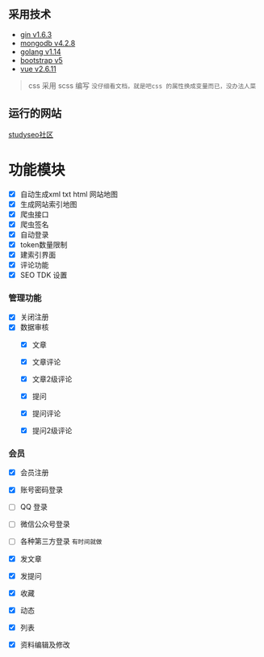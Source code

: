 ## 采用技术
- [gin v1.6.3](https://github.com/gin-gonic/gin)
- [mongodb v4.2.8](https://www.mongodb.com/)
- [golang v1.14](http://golang.org/)
- [bootstrap v5](https://v5.bootcss.com/)
- [vue v2.6.11](https://cn.vuejs.org/)

> css 采用 scss 编写 `没仔细看文档，就是吧css 的属性换成变量而已，没办法人菜`

## 运行的网站
[studyseo社区](https://studyseo.net/)

# 功能模块
- [x] 自动生成xml txt html 网站地图
- [x] 生成网站索引地图
- [x] 爬虫接口
- [x] 爬虫签名
- [x] 自动登录
- [x] token数量限制
- [x] 建索引界面
- [x] 评论功能
- [x] SEO TDK 设置
### 管理功能

- [x] 关闭注册
- [x] 数据审核
  - [x] 文章
  - [x] 文章评论
  - [x] 文章2级评论
  - [x] 提问
  - [x] 提问评论
  - [x] 提问2级评论
  

### 会员
- [x] 会员注册

- [x] 账号密码登录
- [ ] QQ 登录
- [ ] 微信公众号登录
- [ ] 各种第三方登录  `有时间就做`
- [x] 发文章
- [x] 发提问
- [x] 收藏
- [x] 动态
- [x] 列表
- [x] 资料编辑及修改